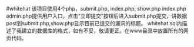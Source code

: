 #whitehat
    该项目使用4个php，submit.php, index.php, show.php index.php admin.php提供用户入口，点击“立即提交”按钮后进入submit.php提交，讲数据post到submit.php,show.php显示目前已提交的漏洞的标题。
    whitehat.sql内描述了我建立的数据库的格式，如有不妥，敬请更正。在www目录中放置所有的网页代码。
